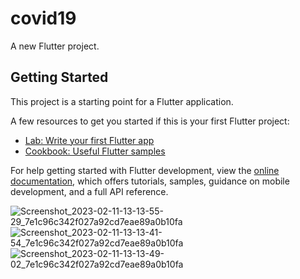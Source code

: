 # covid19

A new Flutter project.

## Getting Started

This project is a starting point for a Flutter application.

A few resources to get you started if this is your first Flutter project:

- [Lab: Write your first Flutter app](https://docs.flutter.dev/get-started/codelab)
- [Cookbook: Useful Flutter samples](https://docs.flutter.dev/cookbook)

For help getting started with Flutter development, view the
[online documentation](https://docs.flutter.dev/), which offers tutorials,
samples, guidance on mobile development, and a full API reference.


![Screenshot_2023-02-11-13-13-55-29_7e1c96c342f027a92cd7eae89a0b10fa](https://user-images.githubusercontent.com/109264114/218247110-1325183e-e23a-450b-9990-bc3f3173b154.png)
![Screenshot_2023-02-11-13-13-41-54_7e1c96c342f027a92cd7eae89a0b10fa](https://user-images.githubusercontent.com/109264114/218247111-36049580-8ec7-4673-bb9a-f847dc665e5c.png)
![Screenshot_2023-02-11-13-13-49-02_7e1c96c342f027a92cd7eae89a0b10fa](https://user-images.githubusercontent.com/109264114/218247115-c53ce2ee-fa18-4ad9-b2b0-4cccd7563de4.png)
